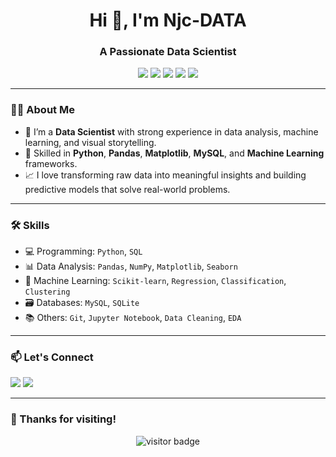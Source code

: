 <h1 align="center">Hi 👋, I'm Njc-DATA</h1>
<h3 align="center">A Passionate Data Scientist </h3>

<p align="center">
  <img src="https://img.shields.io/badge/Python-3776AB?style=for-the-badge&logo=python&logoColor=white"/>
  <img src="https://img.shields.io/badge/Pandas-150458?style=for-the-badge&logo=pandas&logoColor=white"/>
  <img src="https://img.shields.io/badge/Matplotlib-ffffff?style=for-the-badge&logo=plotly&logoColor=black"/>
  <img src="https://img.shields.io/badge/MySQL-00758F?style=for-the-badge&logo=mysql&logoColor=white"/>
  <img src="https://img.shields.io/badge/Machine%20Learning-FF6F00?style=for-the-badge&logo=sklearn&logoColor=white"/>
</p>

---

### 👨‍💻 About Me

- 🔭 I’m a **Data Scientist** with strong experience in data analysis, machine learning, and visual storytelling.
- 🧠 Skilled in **Python**, **Pandas**, **Matplotlib**, **MySQL**, and **Machine Learning** frameworks.
- 📈 I love transforming raw data into meaningful insights and building predictive models that solve real-world problems.

---

### 🛠️ Skills

- 💻 Programming: `Python`, `SQL`
- 📊 Data Analysis: `Pandas`, `NumPy`, `Matplotlib`, `Seaborn`
- 🤖 Machine Learning: `Scikit-learn`, `Regression`, `Classification`, `Clustering`
- 🗃️ Databases: `MySQL`, `SQLite`
- 📚 Others: `Git`, `Jupyter Notebook`, `Data Cleaning`, `EDA`

---

### 📫 Let's Connect

<p align="left">
  <a href="mailto:ngamajude4@gmail.com"><img src="https://img.shields.io/badge/Email-D14836?style=for-the-badge&logo=gmail&logoColor=white"/></a>
  <a href="https://github.com/Njc-DATA"><img src="https://img.shields.io/badge/GitHub-100000?style=for-the-badge&logo=github&logoColor=white"/></a>
</p>

---

### 🙌 Thanks for visiting!

<p align="center">
  <img src="https://visitor-badge.laobi.icu/badge?page_id=ngamajude.ngamajude" alt="visitor badge"/>
</p>
